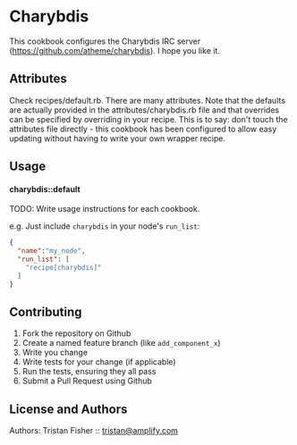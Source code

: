 Charybdis
======================

This cookbook configures the Charybdis IRC server (https://github.com/atheme/charybdis).  I hope you like it.


Attributes
----------

Check recipes/default.rb.  There are many attributes.  Note that the defaults are actually provided in the attributes/charybdis.rb file and that overrides can be specified by overriding in your recipe.  This is to say: don't touch the attributes file directly - this cookbook has been configured to allow easy updating without having to write your own wrapper recipe.


Usage
-----
#### charybdis::default
TODO: Write usage instructions for each cookbook.

e.g.
Just include `charybdis` in your node's `run_list`:

```json
{
  "name":"my_node",
  "run_list": [
    "recipe[charybdis]"
  ]
}
```

Contributing
------------

1. Fork the repository on Github
2. Create a named feature branch (like `add_component_x`)
3. Write you change
4. Write tests for your change (if applicable)
5. Run the tests, ensuring they all pass
6. Submit a Pull Request using Github

License and Authors
-------------------
Authors: Tristan Fisher :: tristan@amplify.com
